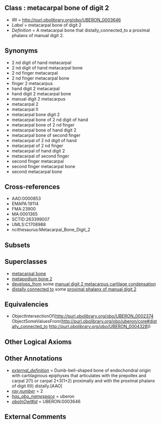 
## Class : metacarpal bone of digit 2

 * *IRI* = http://purl.obolibrary.org/obo/UBERON_0003646
 * *Label* = metacarpal bone of digit 2
 * *Definition* = A metacarpal bone that distally_connected_to a proximal phalanx of manual digit 2.

## Synonyms

 * 2 nd digit of hand metacarpal
 * 2 nd digit of hand metacarpal bone
 * 2 nd finger metacarpal
 * 2 nd finger metacarpal bone
 * finger 2 metacarpus
 * hand digit 2 metacarpal
 * hand digit 2 metacarpal bone
 * manual digit 2 metacarpus
 * metacarpal 2
 * metacarpal II
 * metacarpal bone digit 2
 * metacarpal bone of 2 nd digit of hand
 * metacarpal bone of 2 nd finger
 * metacarpal bone of hand digit 2
 * metacarpal bone of second finger
 * metacarpal of 2 nd digit of hand
 * metacarpal of 2 nd finger
 * metacarpal of hand digit 2
 * metacarpal of second finger
 * second finger metacarpal
 * second finger metacarpal bone
 * second metacarpal bone

## Cross-references

 * AAO:0000853
 * EMAPA:19114
 * FMA:23900
 * MA:0001365
 * SCTID:263399007
 * UMLS:C1708988
 * ncithesaurus:Metacarpal_Bone_Digit_2

## Subsets


## Superclasses

 * [metacarpal bone](../../UBERON/74/UBERON_0002374.md)
 * [metapodium bone 2](../../UBERON/82/UBERON_0013582.md)
 * [develops_from](../../RO/02/RO_0002202.md) some [manual digit 2 metacarpus cartilage condensation](../../UBERON/71/UBERON_0010571.md)
 * [distally connected to](../../core#distally/to/core#distally_connected_to.md) some [proximal phalanx of manual digit 2](../../UBERON/28/UBERON_0004328.md)

## Equivalencies

 * ObjectIntersectionOf(<http://purl.obolibrary.org/obo/UBERON_0002374> ObjectSomeValuesFrom(<http://purl.obolibrary.org/obo/uberon/core#distally_connected_to> <http://purl.obolibrary.org/obo/UBERON_0004328>))

## Other Logical Axioms


## Other Annotations

 * *[external_definition](../../UBPROP/01/UBPROP_0000001.md)* = Dumb-bell-shaped bone of endochondral origin with cartilaginous epiphyses that articulates with the prepollex and carpal 2(1) or carpal 2+3(1+2) proximally and with the proximal phalanx of digit II(I) distally.[AAO]
 * *[ray number](../../UBPROP/04/UBPROP_0000104.md)* = 2
 * *[has_obo_namespace](../../ce/oboInOwl#hasOBONamespace.md)* = uberon
 * *[oboInOwl#id](../../id/oboInOwl#id.md)* = UBERON:0003646

## External Comments

